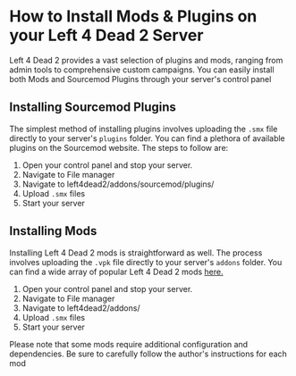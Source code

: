 # How to Install Mods & Plugins on your Left 4 Dead 2 Server

Left 4 Dead 2 provides a vast selection of plugins and mods, ranging from admin tools to comprehensive custom campaigns. You can easily install both Mods and Sourcemod Plugins through your server's control panel

## Installing Sourcemod Plugins

The simplest method of installing plugins involves uploading the `.smx` file directly to your server's `plugins` folder. You can find a plethora of available plugins on the Sourcemod website. The steps to follow are:

1. Open your control panel and stop your server.
2. Navigate to File manager
3. Navigate to left4dead2/addons/sourcemod/plugins/
4. Upload `.smx` files
5. Start your server

## Installing Mods

Installing Left 4 Dead 2 mods is straightforward as well. The process involves uploading the `.vpk` file directly to your server's `addons` folder. You can find a wide array of popular Left 4 Dead 2 mods <a href="https://steamcommunity.com/workshop/browse/?appid=550&actualsort=trend&browsesort=trend&p=1&days=-1">here.</a>

1. Open your control panel and stop your server.
2. Navigate to File manager
3. Navigate to left4dead2/addons/
4. Upload `.smx` files
5. Start your server

Please note that some mods require additional configuration and dependencies. Be sure to carefully follow the author's instructions for each mod